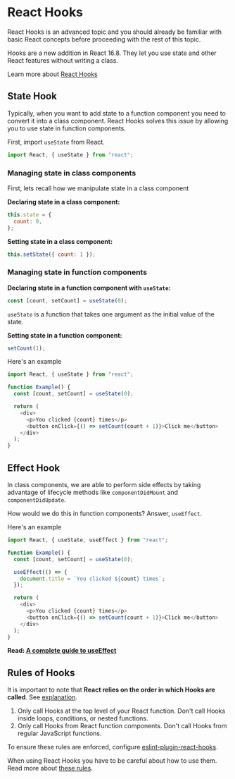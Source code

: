# React Hooks

React Hooks is an advanced topic and you should already be familiar with basic React concepts before proceeding with the rest of this topic.

Hooks are a new addition in React 16.8. They let you use state and other React features without writing a class.

Learn more about [React Hooks](https://reactjs.org/docs/hooks-intro.html)

## State Hook

Typically, when you want to add state to a function component you need to convert it into a class component. React Hooks solves this issue by allowing you to use state in function components.

First, import `useState` from React.

```js
import React, { useState } from "react";
```

### Managing state in class components

First, lets recall how we manipulate state in a class component

**Declaring state in a class component:**

```js
this.state = {
  count: 0,
};
```

**Setting state in a class component:**

```js
this.setState({ count: 1 });
```

### Managing state in function components

**Declaring state in a function component with `useState`:**

```js
const [count, setCount] = useState(0);
```

`useState` is a function that takes one argument as the initial value of the state.

**Setting state in a function component:**

```js
setCount(1);
```

Here's an example

```js
import React, { useState } from "react";

function Example() {
  const [count, setCount] = useState(0);

  return (
    <div>
      <p>You clicked {count} times</p>
      <button onClick={() => setCount(count + 1)}>Click me</button>
    </div>
  );
}
```

## Effect Hook

In class components, we are able to perform side effects by taking advantage of lifecycle methods like `componentDidMount` and `componentDidUpdate`.

How would we do this in function components? Answer, `useEffect`.

Here's an example

```js
import React, { useState, useEffect } from "react";

function Example() {
  const [count, setCount] = useState(0);

  useEffect(() => {
    document.title = `You clicked ${count} times`;
  });

  return (
    <div>
      <p>You clicked {count} times</p>
      <button onClick={() => setCount(count + 1)}>Click me</button>
    </div>
  );
}
```

**Read: [A complete guide to useEffect](https://overreacted.io/a-complete-guide-to-useeffect/)**

## Rules of Hooks

It is important to note that **React relies on the order in which Hooks are called**. See [explanation](https://reactjs.org/docs/hooks-rules.html#explanation).

1. Only call Hooks at the top level of your React function. Don't call Hooks inside loops, conditions, or nested functions.
1. Only call Hooks from React function components. Don't call Hooks from regular JavaScript functions.

To ensure these rules are enforced, configure [eslint-plugin-react-hooks](https://www.npmjs.com/package/eslint-plugin-react-hooks).

When using React Hooks you have to be careful about how to use them. Read more about [these rules](https://reactjs.org/docs/hooks-rules.html).
